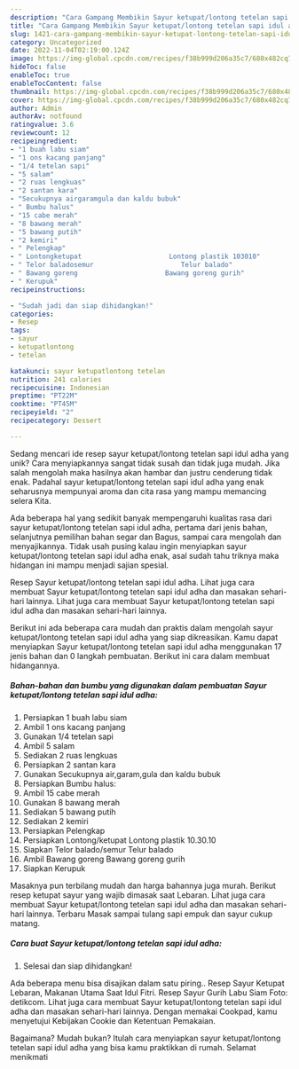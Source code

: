 ```yaml
---
description: "Cara Gampang Membikin Sayur ketupat/lontong tetelan sapi idul adha yang Lezat"
title: "Cara Gampang Membikin Sayur ketupat/lontong tetelan sapi idul adha yang Lezat"
slug: 1421-cara-gampang-membikin-sayur-ketupat-lontong-tetelan-sapi-idul-adha-yang-lezat
category: Uncategorized
date: 2022-11-04T02:19:00.124Z
image: https://img-global.cpcdn.com/recipes/f38b999d206a35c7/680x482cq70/sayur-ketupatlontong-tetelan-sapi-idul-adha-foto-resep-utama.jpg
hideToc: false
enableToc: true
enableTocContent: false
thumbnail: https://img-global.cpcdn.com/recipes/f38b999d206a35c7/680x482cq70/sayur-ketupatlontong-tetelan-sapi-idul-adha-foto-resep-utama.jpg
cover: https://img-global.cpcdn.com/recipes/f38b999d206a35c7/680x482cq70/sayur-ketupatlontong-tetelan-sapi-idul-adha-foto-resep-utama.jpg
author: Admin
authorAv: notfound
ratingvalue: 3.6
reviewcount: 12
recipeingredient:
- "1 buah labu siam"
- "1 ons kacang panjang"
- "1/4 tetelan sapi"
- "5 salam"
- "2 ruas lengkuas"
- "2 santan kara"
- "Secukupnya airgaramgula dan kaldu bubuk"
- " Bumbu halus"
- "15 cabe merah"
- "8 bawang merah"
- "5 bawang putih"
- "2 kemiri"
- " Pelengkap"
- " Lontongketupat                      Lontong plastik 103010"
- " Telor baladosemur                      Telur balado"
- " Bawang goreng                      Bawang goreng gurih"
- " Kerupuk"
recipeinstructions:

- "Sudah jadi dan siap dihidangkan!"
categories:
- Resep
tags:
- sayur
- ketupatlontong
- tetelan

katakunci: sayur ketupatlontong tetelan 
nutrition: 241 calories
recipecuisine: Indonesian
preptime: "PT22M"
cooktime: "PT45M"
recipeyield: "2"
recipecategory: Dessert

---
```





Sedang mencari ide resep sayur ketupat/lontong tetelan sapi idul adha yang unik? Cara menyiapkannya sangat tidak susah dan tidak juga mudah. Jika salah mengolah maka hasilnya akan hambar dan justru cenderung tidak enak. Padahal sayur ketupat/lontong tetelan sapi idul adha yang enak seharusnya mempunyai aroma dan cita rasa yang mampu memancing selera Kita.





Ada beberapa hal yang sedikit banyak mempengaruhi kualitas rasa dari sayur ketupat/lontong tetelan sapi idul adha, pertama dari jenis bahan, selanjutnya pemilihan bahan segar dan Bagus, sampai cara mengolah dan menyajikannya. Tidak usah pusing kalau ingin menyiapkan sayur ketupat/lontong tetelan sapi idul adha enak,      asal sudah tahu triknya maka hidangan ini mampu menjadi sajian spesial.














Resep Sayur ketupat/lontong tetelan sapi idul adha. Lihat juga cara membuat Sayur ketupat/lontong tetelan sapi idul adha dan masakan sehari-hari lainnya. Lihat juga cara membuat Sayur ketupat/lontong tetelan sapi idul adha dan masakan sehari-hari lainnya.






Berikut ini ada beberapa cara mudah dan praktis dalam mengolah sayur ketupat/lontong tetelan sapi idul adha yang siap dikreasikan. Kamu dapat menyiapkan Sayur ketupat/lontong tetelan sapi idul adha menggunakan 17 jenis bahan dan 0 langkah pembuatan. Berikut ini cara dalam membuat hidangannya.

<!--inarticleads1-->

##### Bahan-bahan dan bumbu yang digunakan dalam pembuatan Sayur ketupat/lontong tetelan sapi idul adha:

1. Persiapkan 1 buah labu siam
1. Ambil 1 ons kacang panjang
1. Gunakan 1/4 tetelan sapi
1. Ambil 5 salam
1. Sediakan 2 ruas lengkuas
1. Persiapkan 2 santan kara
1. Gunakan Secukupnya air,garam,gula dan kaldu bubuk
1. Persiapkan  Bumbu halus:
1. Ambil 15 cabe merah
1. Gunakan 8 bawang merah
1. Sediakan 5 bawang putih
1. Sediakan 2 kemiri
1. Persiapkan  Pelengkap
1. Persiapkan  Lontong/ketupat                      Lontong plastik 10.30.10
1. Siapkan  Telor balado/semur                      Telur balado
1. Ambil  Bawang goreng                      Bawang goreng gurih
1. Siapkan  Kerupuk


Masaknya pun terbilang mudah dan harga bahannya juga murah. Berikut resep ketupat sayur yang wajib dimasak saat Lebaran. Lihat juga cara membuat Sayur ketupat/lontong tetelan sapi idul adha dan masakan sehari-hari lainnya. Terbaru Masak sampai tulang sapi empuk dan sayur cukup matang. 

<!--inarticleads2-->

##### Cara buat Sayur ketupat/lontong tetelan sapi idul adha:


1. Selesai dan siap dihidangkan!

Ada beberapa menu bisa disajikan dalam satu piring.. Resep Sayur Ketupat Lebaran, Makanan Utama Saat Idul Fitri. Resep Sayur Gurih Labu Siam Foto: detikcom. Lihat juga cara membuat Sayur ketupat/lontong tetelan sapi idul adha dan masakan sehari-hari lainnya. Dengan memakai Cookpad, kamu menyetujui Kebijakan Cookie dan Ketentuan Pemakaian. 

Bagaimana? Mudah bukan? Itulah cara menyiapkan sayur ketupat/lontong tetelan sapi idul adha yang bisa kamu praktikkan di rumah. Selamat menikmati
